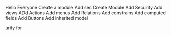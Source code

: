 Hello Everyone
Create a module
Add sec<!-- TOC -->
Create Module
Add Security
Add views
ADd Actions
Add menus
Add Relations
Add constrains
Add computed fields
Add Buttons
Add inherited model

<!-- TOC -->urity for